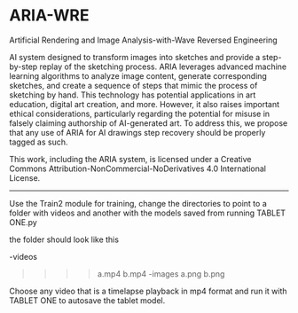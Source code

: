 # ARIA-WRE
Artificial Rendering and Image Analysis-with-Wave Reversed Engineering

AI system designed to transform images into sketches and provide a step-by-step replay of the sketching process. ARIA leverages advanced machine learning algorithms to analyze image content, generate corresponding sketches, and create a sequence of steps that mimic the process of sketching by hand. This technology has potential applications in art education, digital art creation, and more. However, it also raises important ethical considerations, particularly regarding the potential for misuse in falsely claiming authorship of AI-generated art. To address this, we propose that any use of ARIA for AI drawings step recovery should be properly tagged as such.

This work, including the ARIA system, is licensed under a Creative Commons Attribution-NonCommercial-NoDerivatives 4.0 International License. 

------------------------

Use the Train2 module for training, change the directories to point to a folder with videos and another with the models saved from running TABLET ONE.py

the folder should look like this

-videos
>>>>a.mp4
>>>>b.mp4
-images
>>>>a.png
>>>>b.png

Choose any video that is a timelapse playback in mp4 format and run it with TABLET ONE to autosave the tablet model. 
